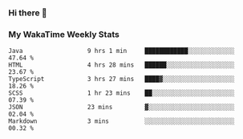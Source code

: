 ### Hi there 👋

<!--
**royschrauwen/royschrauwen** is a ✨ _special_ ✨ repository because its `README.md` (this file) appears on your GitHub profile.

Here are some ideas to get you started:

- 🔭 I’m currently working on ...
- 🌱 I’m currently learning ...
- 👯 I’m looking to collaborate on ...
- 🤔 I’m looking for help with ...
- 💬 Ask me about ...
- 📫 How to reach me: ...
- 😄 Pronouns: ...
- ⚡ Fun fact: ...
-->


### My WakaTime Weekly Stats
<!--START_SECTION:waka-->

```text
Java                  9 hrs 1 min     ████████████░░░░░░░░░░░░░   47.64 %
HTML                  4 hrs 28 mins   ██████░░░░░░░░░░░░░░░░░░░   23.67 %
TypeScript            3 hrs 27 mins   ████▓░░░░░░░░░░░░░░░░░░░░   18.26 %
SCSS                  1 hr 23 mins    ██░░░░░░░░░░░░░░░░░░░░░░░   07.39 %
JSON                  23 mins         ▓░░░░░░░░░░░░░░░░░░░░░░░░   02.04 %
Markdown              3 mins          ░░░░░░░░░░░░░░░░░░░░░░░░░   00.32 %
```

<!--END_SECTION:waka-->
